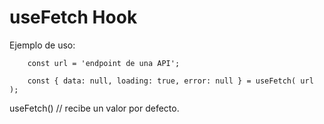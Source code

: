 # useFetch Hook

Ejemplo de uso:

```
    const url = 'endpoint de una API';

    const { data: null, loading: true, error: null } = useFetch( url );

```
useFetch() // recibe un valor por defecto.